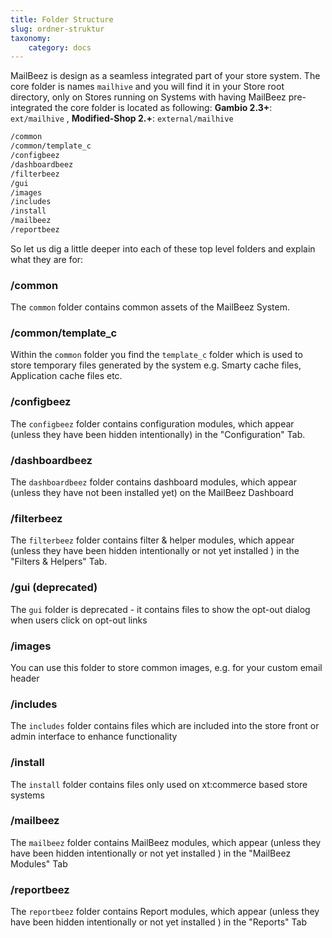 ```yaml
---
title: Folder Structure
slug: ordner-struktur
taxonomy:
    category: docs
---
```


MailBeez is design as a seamless integrated part of your store system. The core folder is names `mailhive` and you will find it in your Store root directory, only on Stores running on Systems with having MailBeez pre-integrated the core folder is located as following: **Gambio 2.3+**: `ext/mailhive` , **Modified-Shop 2.+**: `external/mailhive`




```bash
/common
/common/template_c
/configbeez
/dashboardbeez
/filterbeez
/gui
/images
/includes
/install
/mailbeez
/reportbeez
```

So let us dig a little deeper into each of these top level folders and explain what they are for:

### /common

The `common` folder contains common assets of the MailBeez System.

### /common/template_c

Within the `common` folder you find the `template_c` folder which is used to store temporary files generated by the system e.g. Smarty cache files, Application cache files etc.

### /configbeez

The `configbeez` folder contains configuration modules, which appear (unless they have been hidden intentionally) in the "Configuration" Tab.

### /dashboardbeez

The `dashboardbeez` folder contains dashboard modules, which appear (unless they have not been installed yet) on the MailBeez Dashboard


### /filterbeez

The `filterbeez` folder contains filter & helper modules, which appear (unless they have been hidden intentionally or not yet installed ) in the "Filters & Helpers" Tab.

### /gui (deprecated)

The `gui` folder is deprecated - it contains files to show the opt-out dialog when users click on opt-out links


### /images

You can use this folder to store common images, e.g. for your custom email header


### /includes

The `includes` folder contains files which are included into the store front or admin interface to enhance functionality


### /install

The `install` folder contains files only used on xt:commerce based store systems


### /mailbeez

The `mailbeez` folder contains MailBeez modules, which appear (unless they have been hidden intentionally or not yet installed ) in the "MailBeez Modules" Tab


### /reportbeez

The `reportbeez` folder contains Report modules, which appear (unless they have been hidden intentionally or not yet installed ) in the "Reports" Tab

